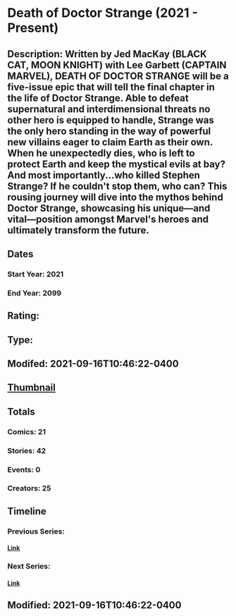 # Death of Doctor Strange (2021 - Present)
## Description: Written by Jed MacKay (BLACK CAT, MOON KNIGHT) with Lee Garbett (CAPTAIN MARVEL), DEATH OF DOCTOR STRANGE will be a five-issue epic that will tell the final chapter in the life of Doctor Strange. Able to defeat supernatural and interdimensional threats no other hero is equipped to handle, Strange was the only hero standing in the way of powerful new villains eager to claim Earth as their own. When he unexpectedly dies, who is left to protect Earth and keep the mystical evils at bay? And most importantly...who killed Stephen Strange? If he couldn't stop them, who can? This rousing journey will dive into the mythos behind Doctor Strange, showcasing his unique—and vital—position amongst Marvel's heroes and ultimately transform the future.
## Dates
### Start Year: 2021
### End Year: 2099
## Rating: 
## Type: 
## Modifed: 2021-09-16T10:46:22-0400
## [Thumbnail](http://i.annihil.us/u/prod/marvel/i/mg/d/03/614358b27655f.jpg)
## Totals
### Comics: 21
### Stories: 42
### Events: 0
### Creators: 25
## Timeline
### Previous Series: 
#### [Link]()
### Next Series: 
#### [Link]()
## Modified: 2021-09-16T10:46:22-0400